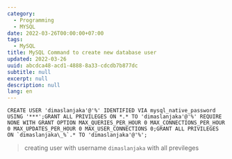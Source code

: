 ```yaml
---
category:
  - Programming
  - MYSQL
date: 2022-03-26T00:00:00+07:00
tags:
  - MySQL
title: MySQL Command to create new database user
updated: 2022-03-26
uuid: abcdca48-acd1-4888-8a33-cdcdb7b877dc
subtitle: null
excerpt: null
description: null
lang: en
---
```


```mysql
CREATE USER 'dimaslanjaka'@'%' IDENTIFIED VIA mysql_native_password USING '***';GRANT ALL PRIVILEGES ON *.* TO 'dimaslanjaka'@'%' REQUIRE NONE WITH GRANT OPTION MAX_QUERIES_PER_HOUR 0 MAX_CONNECTIONS_PER_HOUR 0 MAX_UPDATES_PER_HOUR 0 MAX_USER_CONNECTIONS 0;GRANT ALL PRIVILEGES ON `dimaslanjaka\_%`.* TO 'dimaslanjaka'@'%'; 
```
> creating user with username `dimaslanjaka` with all previleges
